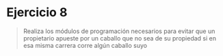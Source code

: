 # Ejercicio 8

> Realiza los módulos de programación necesarios para evitar que un propietario apueste por un caballo que no sea de su propiedad si en esa misma carrera corre algún caballo suyo


